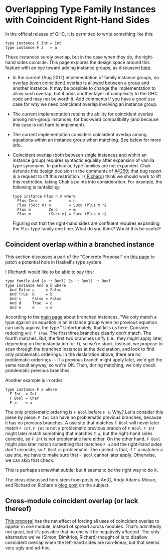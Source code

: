 # Overlapping Type Family Instances with Coincident Right-Hand Sides



In the official release of GHC, it is permitted to write something like this:


```wiki
type instance F Int = Int
type instance F a   = a
```


These instances surely overlap, but in the case when they do, the right-hand sides coincide. This page explores the design space around this feature with an eye toward adding instance groups, as discussed [here](new-axioms).


- In the current (Aug 2012) implementation of family instance groups, no overlap (even coincident) overlap is allowed between a group and another instance. It may be possible to change the implementation to allow such overlap, but it adds another layer of complexity to the GHC code and may not be worth it. Add comments if you have a good use case for why we need coincident overlap involving an instance group.

- The current implementation retains the ability for coincident overlap among non-group instances, for backward compatibility (and because this case is not hard to implement).

- The current implementation considers coincident overlap among equations within an instance group when matching. See below for more info.

- Coincident overlap (both between single instances and within an instance group) requires syntactic equality after expansion of vanilla type synonyms. In particular, type families are not expanded. Chak defends this design decision in the comments of [\#4259](https://gitlab.staging.haskell.org/ghc/ghc/issues/4259); that bug report is a request to lift this restriction. I ([
  Richard](http://www.cis.upenn.edu/~eir)) think we should work to lift this restriction, taking Chak's points into consideration. For example, the following is tantalizing:

  ```wiki
  type instance Plus n m where
    Plus Zero     n        = n
    Plus (Succ m) n        = Succ (Plus m n)
    Plus m        Zero     = m
    Plus m        (Succ n) = Succ (Plus m n)
  ```

  Figuring out that the right-hand sides are confluent requires expanding the `Plus` type family one time. What do you think? Would this be useful?

## Coincident overlap within a branched instance



This section discusses a part of the "Concrete Proposal" on [this page](new-axioms/nonlinearity) to patch a potential hole in Haskell's type system.



I (Richard) would like to be able to say this:


```wiki
type family And (a :: Bool) (b :: Bool) :: Bool
type instance And a b where
  And False a     = False
  And True  b     = b
  And c     False = False
  And d     True  = d
  And e     e     = e
```


According to the [main page](new-axioms) about branched instances, "We only match a type against an equation in an instance group when no previous equation can unify against the type." Unfortunately, that kills us here. Consider reducing `And f True`. The first three branches clearly don't match. The fourth matches. But, the first two branches unify (i.e., they might apply later, depending on the instantiation for `f`), so we're stuck. Instead, we propose to scan through the branched instances at the declaration, and look to find only problematic orderings. In the declaration above, there are no problematic orderings -- if a previous branch might apply later, we'd get the same result anyway, so we're OK. Then, during matching, we only check problematic previous branches.



Another example is in order:


```wiki
type instance F a where
  F Int  = Int
  F Bool = Char
  F a    = a
```


The only problematic ordering is `F Bool` before `F a`. Why? Let's consider this piece by piece. `F Int` can have no problematic previous branches, because it has no previous branches. A use site that matches `F Bool` will never later match `F Int`, `F Int` is not a problematic previous branch of `F Bool`. `F Int` might later match something that matches `F a`, but the right-hand sides coincide, so `F Int` is not problematic here either. On the other hand, `F Bool` might also later match something that matches `F a` and the right-hand sides *don't* coincide, so `F Bool` *is* problematic. The upshot is that, if `F a` matches a use site, we have to make sure that `F Bool` cannot later apply. Otherwise, we can skip that check.



This is perhaps somewhat subtle, but it seems to be the right way to do it.



The ideas discussed here stem from posts by AntC, Andy Adams-Moran, and Richard on Richard's [
blog post](http://typesandkinds.wordpress.com/2013/04/29/coincident-overlap-in-type-families/) on the subject.


## Cross-module coincident overlap (or lack thereof)



[This proposal](new-axioms/nonlinearity) has the net effect of forcing all uses of coincident overlap to appear in one module, instead of spread across modules. That's admittedly not great, but it's possible that no one will be negatively affected. The only alternative we've (Simon, Dimitrios, Richard) thought of is to disallow coincident overlap when the left-hand sides are non-linear, but that seems very ugly and ad-hoc.


